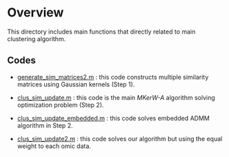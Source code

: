 # Overview

This directory includes main functions that directly related to main clustering algorithm.

## Codes

- [generate_sim_matrices2.m](https://github.com/ishspsy/MKerW-A/blob/master/Main_functions/generate_sim_matrices2.m)
: this code constructs multiple similarity matrices using Gaussian kernels (Step 1).

- [clus_sim_update.m](https://github.com/ishspsy/MKerW-A/blob/master/Main_functions/clus_sim_update.m)
: this code is the main *MKerW-A* algorithm solving optimization problem (Step 2).

- [clus_sim_update_embedded.m](https://github.com/ishspsy/MKerW-A/blob/master/Main_functions/clus_sim_update_embedded.m)
: this code solves embedded ADMM algorithm in Step 2.

- [clus_sim_update2.m](https://github.com/ishspsy/MKerW-A/blob/master/Main_functions/clus_sim_update2.m)
: this code solves our algorithm but using the equal weight to each omic data. 






	


